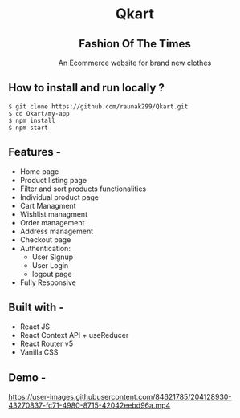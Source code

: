 <!-- ## E-Commerce Backend

This folder contains the Mock Backend created for E-Commerce App. It contains different API end-points and database configuration for building E-Commerce; so that you can focus on building Frontend. -->

<div align="center">

# Qkart

## Fashion Of The Times

An Ecommerce website for brand new clothes

</div>

## **How to install and run locally ?**

```
$ git clone https://github.com/raunak299/Qkart.git
$ cd Qkart/my-app
$ npm install
$ npm start
```

## **Features -**

- Home page
- Product listing page
- Filter and sort products functionalities
- Individual product page
- Cart Managment
- Wishlist managment
- Order management
- Address management
- Checkout page
- Authentication:
  - User Signup
  - User Login
  - logout page
- Fully Responsive

## **Built with -**

- React JS
- React Context API + useReducer
- React Router v5
- Vanilla CSS

## **Demo -**

https://user-images.githubusercontent.com/84621785/204128930-43270837-fc71-4980-8715-42042eebd96a.mp4
